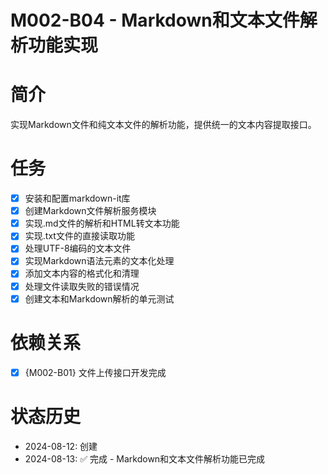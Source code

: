 # M002-B04 - Markdown和文本文件解析功能实现

# 简介
实现Markdown文件和纯文本文件的解析功能，提供统一的文本内容提取接口。

# 任务
- [x] 安装和配置markdown-it库
- [x] 创建Markdown文件解析服务模块
- [x] 实现.md文件的解析和HTML转文本功能
- [x] 实现.txt文件的直接读取功能
- [x] 处理UTF-8编码的文本文件
- [x] 实现Markdown语法元素的文本化处理
- [x] 添加文本内容的格式化和清理
- [x] 处理文件读取失败的错误情况
- [x] 创建文本和Markdown解析的单元测试

# 依赖关系
- [x] {M002-B01} 文件上传接口开发完成

# 状态历史
- 2024-08-12: 创建
- 2024-08-13: ✅ 完成 - Markdown和文本文件解析功能已完成
